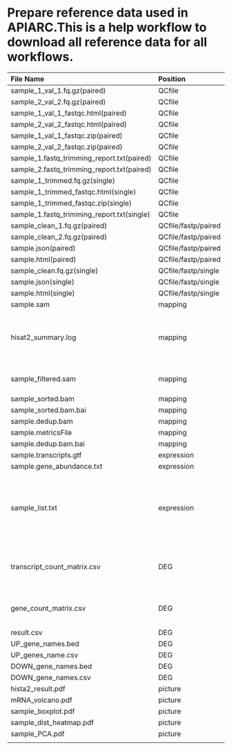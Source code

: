 # Prepare reference data used in APIARC.This is a help workflow to download all reference data for all workflows.

| File Name          | Position          | Meaning          | Workflow          | Tool          |  Link         |			|        
|:-----          |:-----           |:-----           |:-----           |:-----           |:------       |:-----			|			            
|sample_1_val_1.fq.gz(paired)           |QCfile           |-           |RNAProj/CHIPProj           |trim_galore           |https://www.bioinformatics.babraham.ac.uk/projects/trim_galore/            |
|sample_2_val_2.fq.gz(paired)           |QCfile           |-           |RNAProj/CHIPProj           |trim_galore           |https://www.bioinformatics.babraham.ac.uk/projects/trim_galore/            |
|sample_1_val_1_fastqc.html(paired)           |QCfile           |-           |RNAProj/CHIPProj           |trim_galore           |https://www.bioinformatics.babraham.ac.uk/projects/trim_galore/	|
|sample_2_val_2_fastqc.html(paired)           |QCfile           |-           |RNAProj/CHIPProj           |trim_galore           |https://www.bioinformatics.babraham.ac.uk/projects/trim_galore/	|
|sample_1_val_1_fastqc.zip(paired)           |QCfile           |-           |RNAProj/CHIPProj           |trim_galore           |https://www.bioinformatics.babraham.ac.uk/projects/trim_galore/	|
|sample_2_val_2_fastqc.zip(paired)           |QCfile           |-           |RNAProj/CHIPProj           |trim_galore           |https://www.bioinformatics.babraham.ac.uk/projects/trim_galore/	|
|sample_1.fastq_trimming_report.txt(paired)           |QCfile           |-           |RNAProj/CHIPProj           |trim_galore           |https://www.bioinformatics.babraham.ac.uk/projects/trim_galore/	|
|sample_2.fastq_trimming_report.txt(paired)           |QCfile           |-           |RNAProj/CHIPProj           |trim_galore           |https://www.bioinformatics.babraham.ac.uk/projects/trim_galore/	|
|sample_1_trimmed.fq.gz(single)           |QCfile           |-           |RNAProj/CHIPProj          |trim_galore           |https://www.bioinformatics.babraham.ac.uk/projects/trim_galore/	|
|sample_1_trimmed_fastqc.html(single)           |QCfile           |-           |RNAProj/CHIPProj           |trim_galore           |https://www.bioinformatics.babraham.ac.uk/projects/trim_galore/	|
|sample_1_trimmed_fastqc.zip(single)           |QCfile           |-           |RNAProj/CHIPProj           |trim_galore           |https://www.bioinformatics.babraham.ac.uk/projects/trim_galore/	|
|sample_1.fastq_trimming_report.txt(single)           |QCfile           |-           |RNAProj/CHIPProj           |trim_galore           |https://www.bioinformatics.babraham.ac.uk/projects/trim_galore/	|
|sample_clean_1.fq.gz(paired)           |QCfile/fastp/paired  |    -       |  RNAProj         | fastp          |https://github.com/OpenGene/fastp	|
|sample_clean_2.fq.gz(paired)           |QCfile/fastp/paired  |      -    |     RNAProj      |fstap           |	https://github.com/OpenGene/fastp|
|sample.json(paired)           |QCfile/fastp/paired  |  -         |      RNAProj     | fstap          |	https://github.com/OpenGene/fastp|
|sample.html(paired)           |QCfile/fastp/paired  |   -        |     RNAProj      |  fastp         |https://github.com/OpenGene/fastp	|
|sample_clean.fq.gz(single)           |QCfile/fastp/single  |    -       |  RNAProj         | fastp          |https://github.com/OpenGene/fastp	|
|sample.json(single)           |QCfile/fastp/single  |  -         |      RNAProj     | fstap          |	https://github.com/OpenGene/fastp|
|sample.html(single)           |QCfile/fastp/single  |   -        |     RNAProj      |  fastp         |https://github.com/OpenGene/fastp	|
|sample.sam           | mapping          |   -        |  RNAProj         |  hisat2         |https://open.bioqueue.org/home/knowledge/showKnowledge/sig/hisat2	|
|hisat2_summary.log           |    mapping       | It contains the alignment logs of each sample generated by HISAT2.          |     RNAProj      |       -    |-	|
| sample_filtered.sam          |  mapping         |    It contains filtered SAM files.       |    RNAProj       |       -   |	-|
|sample_sorted.bam           |    mapping       |  -         |    RNAProj       |  samtools         |https://www.htslib.org	|
|sample_sorted.bam.bai           |   mapping        |   -        |      RNAProj     |    samtools       |https://www.htslib.org	|
|sample.dedup.bam           |mapping           |     -      |     RNAProj      |   picard        |	https://cloud.tencent.com/developer/article/2480345|
|sample.metricsFile           |  mapping         |     -      |     RNAProj      |    picard       |	https://cloud.tencent.com/developer/article/2480345|
|sample.dedup.bam.bai           |  mapping         |  -         |    RNAProj       |   samtools        |https://www.htslib.org	|
|sample.transcripts.gtf           |   expression        |      -     |    RNAProj       |   stringtie        |	https://ccb.jhu.edu/software/stringtie/index.shtml?t=manual|
|sample.gene_abundance.txt           |   expression        |     -      |   RNAProj        |  stringtie         |	https://ccb.jhu.edu/software/stringtie/index.shtml?t=manual|
|sample_list.txt           |   expression        |     It contains the paths of each GTF fileS and their corresponding names( you refer to in the Config.)      |     RNAProj      |      -     |	-|
|transcript_count_matrix.csv           |   DEG        | The original count matrix at the transcript level.          |    RNAProj       |      -     |	-|
|gene_count_matrix.csv           |     DEG      |  The original count matrix at the gene level.         |    RNAProj      |  -        |	-|
|result.csv           |  DEG         |   -        |    RNAProj      |           |	https://bioconductor.org/packages/release/bioc/html/DESeq2.html|
|UP_gene_names.bed           |   DEG        |    -       |   RNAProj       |           |https://bioconductor.org/packages/release/bioc/vignettes/DESeq2/inst/doc/DESeq2.html	|
| UP_genes_name.csv          |DEG           |    -       |  RNAProj        |           |	https://bioconductor.org/packages/release/bioc/vignettes/DESeq2/inst/doc/DESeq2.html|
|DOWN_gene_names.bed           |  DEG         |  -         |    RNAProj       |           |https://bioconductor.org/packages/release/bioc/vignettes/DESeq2/inst/doc/DESeq2.html	|
| DOWN_gene_names.csv          |DEG          |   -        | RNAProj          |           |	https://bioconductor.org/packages/release/bioc/vignettes/DESeq2/inst/doc/DESeq2.html|
|hista2_result.pdf           |     picture      |    -       |  RNAProj           |           |	|
| mRNA_volcano.pdf          | picture          |   -        |      RNAProj       |           |	|
| sample_boxplot.pdf          |   picture        |   -        |     RNAProj        |           |	|
|sample_dist_heatmap.pdf           |  picture         |   -        | RNAProj            |           |	|
| sample_PCA.pdf          |  picture         |     -      |  RNAProj           |             |	|
|           |           |           |           |           |	|








